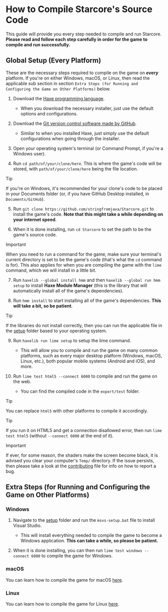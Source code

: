 # How to Compile Starcore's Source Code

This guide will provide you every step needed to compile and run Starcore.  
__**Please read and follow each step carefully in order for the game to compile and run successfully.**__

## Global Setup (Every Platform)

These are the necessary steps required to compile on the game on __***every***__ platform. If you're on either Windows, macOS, or Linux, then read the applicable sub section in section `Extra Steps (for Running and Configuring the Game on Other Platforms)` below.

1. Download the [Haxe programming language](https://haxe.org/download/version/4.3.6).
    - When you download the necessary installer, just use the default options and configurations.

2. Download the [Git version control software made by GitHub](https://www.git-scm.com).
    - Similar to when you installed Haxe, just simply use the default configurations when going through the installer.

3. Open your operating system's terminal (or Command Prompt, if you're a Windows user).

4. Run `cd path/of/your/clone/here`. This is where the game's code will be stored, with `path/of/your/clone/here` being the file location.

> [!TIP]
> If you're on Windows, it's recommended for your clone's code to be placed in your Documents folder (or, if you have GitHub Desktop installed, in `Documents/GitHub`).

5. Run `git clone https://github.com/stringfromjava/Starcore.git` to install the game's code. **Note that this might take a while depending on your internet speed**.

6. When it is done installing, run `cd Starcore` to set the path to be the game's source code.

> [!IMPORTANT]
> When you need to run a command for the game, make sure your terminal's current directory is set to be the game's code (that's what the `cd` command is for). This also applies for when you are compiling the game with the `lime` command, which we will install in a little bit.

7. Run `haxelib --global install hmm` and then `haxelib --global run hmm setup` to install **Haxe Module Manager** (this is the library that will automatically install all of the game's dependencies).

8. Run `hmm install` to start installing all of the game's dependencies. **This will take a bit, so be patient**.

> [!TIP]
> If the libraries do not install correctly, then you can run the applicable file in the [setup](setup/) folder based to your operating system.

9. Run `haxelib run lime setup` to setup the lime command.
    - This will allow you to compile and run the game on many common platforms, such as every major desktop platform (Windows, macOS, Linux, etc.), both popular mobile systems (Android and iOS), and more.

10. Run `lime test html5 --connect 6000` to compile and run the game on the web.
    - You can find the compiled code in the `export/test` folder.

> [!TIP]
> You can replace `html5` with other platforms to compile it accordingly.

> [!TIP]
> If you run it on HTML5 and get a connection disallowed error, then run `lime test html5` (without `--connect 6000` at the end of it).

> [!IMPORTANT]
> If ever, for some reason, the shaders make the screen become black, it is advised you clear your computer's `Temp/` directory. If the issue persists, then please take a look at the [contributing](CONTRIBUTING.md) file for info on how to report a bug.

## Extra Steps (for Running and Configuring the Game on Other Platforms)

### Windows

1. Navigate to the [setup](setup/) folder and run the `msvs-setup.bat` file to install Visual Studio.
    - This will install everything needed to compile the game to become a Windows application. **This can take a while, so please be patient.**

2. When it is done installing, you can then run `lime test windows --connect 6000` to compile the game for Windows.

### macOS

You can learn how to compile the game for macOS [here](https://lime.openfl.org/docs/advanced-setup/macos/).

### Linux

You can learn how to compile the game for Linux [here](https://lime.openfl.org/docs/advanced-setup/linux/).
